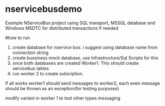# nservicebusdemo
Example NServiceBus project using SQL transport, MSSQL database and Windows MSDTC for distributed transactions if needed

#how to run

1. create database for nservice bus. i suggest using database name from connection string
2. create bussiness mock database, use Infrastructure/Sql Scripts for this
3. once both databases are created Worker1. This should create servicebus tables 
4. run worker 2 to create subsription.

If all works worker1 should send messages to worker2, each even message should be thrown as an exception(for testing purposes)

modify variant in worker 1 to test other types messaging
